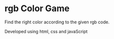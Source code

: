 # rgb Color Game

Find the right color according to the given rgb code.

Developed using html, css and javaScript
